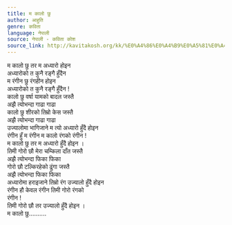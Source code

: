 ```yaml
---
title: म कालो छु
author: आहुति
genre: कविता
language: नेपाली
source: नेपाली - कविता कोश
source_link: http://kavitakosh.org/kk/%E0%A4%86%E0%A4%B9%E0%A5%81%E0%A4%A4%E0%A4%BF
---
```


म कालो छु तर म अध्यारो होइन  
अध्यारोको त कुनै रङ्गै हुँदैन  
म रंगीन छु रंगहीन होइन  
अध्यारोको त कुनै रङ्गै हुँदैन !  
कालो छु वर्षा यामको बादल जस्तै  
अझै त्योभन्दा गाढा गाढा  
कालो छु शीरको तिम्रो केस जस्तै  
अझै त्योभन्दा गाढा गाढा  
उज्यालोमा भागिजाने म त्यो अध्यारो हुँदै होइन  
रंगीन हुँ म रंगीन म कालो रंगको रंगीन !  
म कालो छु तर म अध्यारो हुँदै होइन ।  
तिमी गोरो छौ मेरा चम्किला दाँत जस्तै  
अझै त्योभन्दा फिका फिका  
गोरो छौ टल्किरहेको ढुंगा जस्तै  
अझै त्योभन्दा फिका फिका  
अध्यारोमा हराइजाने तिम्रो रंग उज्यालो हुँदै होइन  
रंगीन हौ केवल रंगीन तिमी गोरो रंगको  
रंगीन !  
तिमी गोरो छौ तर उज्यालो हुँदै होइन ।  
म कालो छु..........
